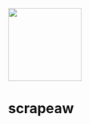 <img src="https://media.discordapp.net/attachments/996557711409954828/996850065996009573/scraping.png" style="text-align: center" width="150px" height="150px">

# scrapeaw

